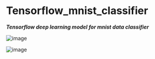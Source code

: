 # Tensorflow_mnist_classifier
***Tensorflow deep learning model for mnist data classifier***


![image](https://user-images.githubusercontent.com/124124572/232406751-e7d15631-008d-4a34-8fd6-14d4791ef6f4.png)



![image](https://user-images.githubusercontent.com/124124572/232406585-5bf24f57-deaf-44ee-a5f0-5111b7dbe0c3.png)


